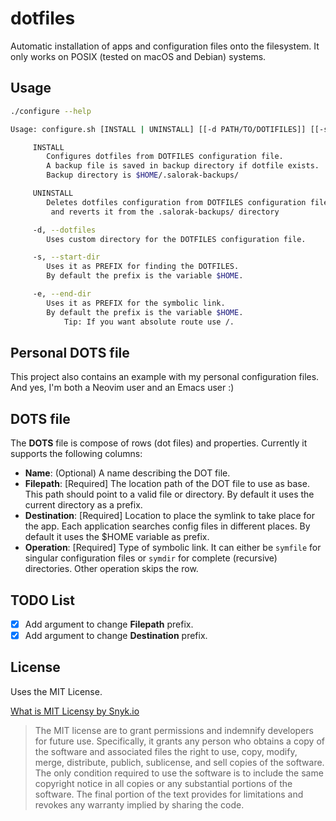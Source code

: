 # dotfiles

Automatic installation of apps and configuration files onto the filesystem. It only works on POSIX (tested on macOS and Debian) systems.

## Usage

```bash
./configure --help

Usage: configure.sh [INSTALL | UNINSTALL] [[-d PATH/TO/DOTIFILES]] [[-s PATH/PREFIX/DOTFILES]] [[-e PATH/PREFIX/DESTINATION]]

	 INSTALL
		Configures dotfiles from DOTFILES configuration file.
		A backup file is saved in backup directory if dotfile exists.
		Backup directory is $HOME/.salorak-backups/

	 UNINSTALL
		Deletes dotfiles configuration from DOTFILES configuration file
		 and reverts it from the .salorak-backups/ directory

	 -d, --dotfiles 
		Uses custom directory for the DOTFILES configuration file.

	 -s, --start-dir
		Uses it as PREFIX for finding the DOTFILES.
		By default the prefix is the variable $HOME.

	 -e, --end-dir
		Uses it as PREFIX for the symbolic link.
		By default the prefix is the variable $HOME.
			Tip: If you want absolute route use /.

```

## Personal DOTS file
This project also contains an example with my personal configuration files.
And yes, I'm both a Neovim user and an Emacs user :)

## DOTS file

The **DOTS** file is compose of rows (dot files) and properties.
Currently it supports the following columns:
- **Name**: (Optional) A name describing the DOT file.
- **Filepath**: [Required] The location path of the DOT file to use as base. This path should point to a valid file or directory. By default it uses the current directory as a prefix. 
- **Destination**: [Required] Location to place the symlink to take place for the app. Each application searches config files in different places. By default it uses the $HOME variable as prefix. 
- **Operation**: [Required] Type of symbolic link. It can either be `symfile` for singular configuration files or `symdir` for complete (recursive) directories. Other operation skips the row.

## TODO List

- [X] Add argument to change **Filepath** prefix.
- [X] Add argument to change **Destination** prefix.

## License

Uses the MIT License.

[What is MIT Licensy by Snyk.io](https://snyk.io/learn/what-is-mit-license/)
>The MIT license are to grant permissions and indemnify developers for future use. Specifically, it grants any person who obtains a copy of the software and associated files the right to use, copy, modify, merge, distribute, publich, sublicense, and sell copies of the software. 
>The only condition required to use the software is to include the same copyright notice in all copies or any substantial portions of the software. The final portion of the text provides for limitations and revokes any warranty implied by sharing the code. 

